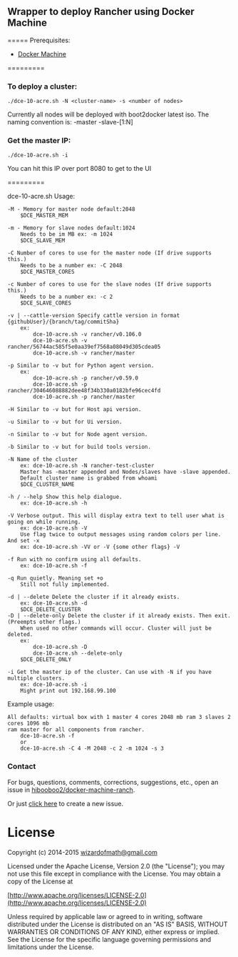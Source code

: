 ## Wrapper to deploy Rancher using Docker Machine
=====
Prerequisites:

- [Docker Machine](https://docs.docker.com/machine/install-machine/)

=========

### To deploy a cluster:

```
./dce-10-acre.sh -N <cluster-name> -s <number of nodes>
```

Currently all nodes will be deployed with boot2docker latest iso. The naming convention is:
<clustername>-master
<clustername>-slave-[1:N]

### Get the master IP:

```
./dce-10-acre.sh -i
```
You can hit this IP over port 8080 to get to the UI


=========



dce-10-acre.sh Usage:

    -M - Memory for master node default:2048
        $DCE_MASTER_MEM

    -m - Memory for slave nodes default:1024
        Needs to be im MB ex: -m 1024
        $DCE_SLAVE_MEM

    -C Number of cores to use for the master node (If drive supports this.)
        Needs to be a number ex: -C 2048
        $DCE_MASTER_CORES

    -c Number of cores to use for the slave nodes (If drive supports this.)
        Needs to be a number ex: -c 2
        $DCE_SLAVE_CORES

    -v | --cattle-version Specify cattle version in format {githubUser}/{branch/tag/commitSha}
        ex:
            dce-10-acre.sh -v rancher/v0.106.0
            dce-10-acre.sh -v rancher/56744ac585f5e0aa39ef7568a08049d305cdea05
            dce-10-acre.sh -v rancher/master

    -p Similar to -v but for Python agent version.
        ex:
            dce-10-acre.sh -p rancher/v0.59.0
            dce-10-acre.sh -p rancher/304646088882dee48f34b330a0182bfe96cec4fd
            dce-10-acre.sh -p rancher/master

    -H Similar to -v but for Host api version.

    -u Similar to -v but for Ui version.

    -n Similar to -v but for Node agent version.

    -b Similar to -v but for build tools version.

    -N Name of the cluster
        ex: dce-10-acre.sh -N rancher-test-cluster
        Master has -master appended and Nodes/slaves have -slave appended.
        Default cluster name is grabbed from whoami
        $DCE_CLUSTER_NAME

    -h / --help Show this help dialogue.
        ex: dce-10-acre.sh -h

    -V Verbose output. This will display extra text to tell user what is going on while running.
        ex: dce-10-acre.sh -V
        Use flag twice to output messages using random colors per line. And set -x
        ex: dce-10-acre.sh -VV or -V {some other flags} -V

    -f Run with no confirm using all defaults.
        ex: dce-10-acre.sh -f

    -q Run quietly. Meaning set +o
        Still not fully implemented.

    -d | --delete Delete the cluster if it already exists.
        ex: dce-10-acre.sh -d
        $DCE_DELETE_CLUSTER
    -D | --delete-only Delete the cluster if it already exists. Then exit. (Preempts other flags.)
        When used no other commands will occur. Cluster will just be deleted.
        ex:
            dce-10-acre.sh -D
            dce-10-acre.sh --delete-only
        $DCE_DELETE_ONLY

    -i Get the master ip of the cluster. Can use with -N if you have multiple clusters.
        ex: dce-10-acre.sh -i
        Might print out 192.168.99.100


Example usage:

    All defaults: virtual box with 1 master 4 cores 2048 mb ram 3 slaves 2 cores 1096 mb
    ram master for all components from rancher.
        dce-10-acre.sh -f
        or
        dce-10-acre.sh -C 4 -M 2048 -c 2 -m 1024 -s 3




### Contact
For bugs, questions, comments, corrections, suggestions, etc., open an issue in [hibooboo2/docker-machine-ranch](//github.com/hibooboo2/docker-machine-ranch/issues).

Or just [click here](//github.com/hibooboo2/docker-machine-ranch/issues/new) to create a new issue.

# License
Copyright (c) 2014-2015 wizardofmath@gmail.com

Licensed under the Apache License, Version 2.0 (the "License");
you may not use this file except in compliance with the License.
You may obtain a copy of the License at

[http://www.apache.org/licenses/LICENSE-2.0](http://www.apache.org/licenses/LICENSE-2.0)

Unless required by applicable law or agreed to in writing, software
distributed under the License is distributed on an "AS IS" BASIS,
WITHOUT WARRANTIES OR CONDITIONS OF ANY KIND, either express or implied.
See the License for the specific language governing permissions and
limitations under the License.



